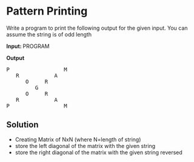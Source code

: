 <h1>Pattern Printing</h1>

Write a program to print the following output for the given input. You can assume the string is of odd length<br>

<b>Input: </b> PROGRAM

<b>Output</b>
<pre>
P                 M  
   R           A     
      O     R        
         G           
      O     R        
   R           A     
P                 M  
</pre>

<h2>Solution</h2>

<ul>
<li>Creating Matrix of NxN (where N=length of string)</li>
<li> store the left diagonal of the matrix with the given string</li>
<li> store the right diagonal of the matrix with the given string reversed</li>
</ul>

